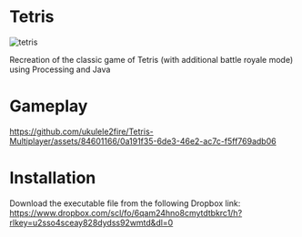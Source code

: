 # Tetris

![tetris](https://github.com/ukulele2fire/Tetris-Multiplayer/assets/84601166/4646fdf7-2b4b-439e-9ec5-bdd22f2c6f59)

Recreation of the classic game of Tetris (with additional battle royale mode) using Processing and Java

# Gameplay

https://github.com/ukulele2fire/Tetris-Multiplayer/assets/84601166/0a191f35-6de3-46e2-ac7c-f5ff769adb06

# Installation

Download the executable file from the following Dropbox link: https://www.dropbox.com/scl/fo/6qam24hno8cmytdtbkrc1/h?rlkey=u2sso4sceay828dydss92wmtd&dl=0


